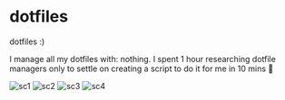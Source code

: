 # dotfiles
dotfiles :)

I manage all my dotfiles with: nothing. I spent 1 hour researching dotfile
managers only to settle on creating a script to do it for me in 10 mins 🤷

![sc1](https://user-images.githubusercontent.com/59021155/117489953-3363a900-af3c-11eb-9bc4-f5f516ba93b7.png)
![sc2](https://user-images.githubusercontent.com/59021155/117489970-38285d00-af3c-11eb-9987-44055db35548.png)
![sc3](https://user-images.githubusercontent.com/59021155/117489973-39598a00-af3c-11eb-9964-3575c7f309b4.png)
![sc4](https://user-images.githubusercontent.com/59021155/117489979-3a8ab700-af3c-11eb-8589-98738e9aa455.png)
